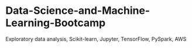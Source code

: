 # Data-Science-and-Machine-Learning-Bootcamp
Exploratory data analysis, Scikit-learn, Jupyter, TensorFlow, PySpark, AWS
